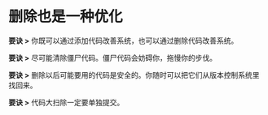 # 删除也是一种优化

**要诀 >** 你既可以通过添加代码改善系统，也可以通过删除代码改善系统。

**要诀 >** 尽可能清除僵尸代码。僵尸代码会妨碍你，拖慢你的步伐。

**要诀 >** 删除以后可能要用的代码是安全的。你随时可以把它们从版本控制系统里找回来。

**要诀 >** 代码大扫除一定要单独提交。
